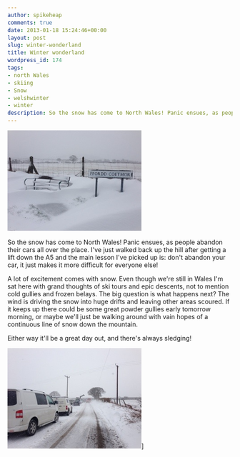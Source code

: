 ```yaml
---
author: spikeheap
comments: true
date: 2013-01-18 15:24:46+00:00
layout: post
slug: winter-wonderland
title: Winter wonderland
wordpress_id: 174
tags:
- north Wales
- skiing
- Snow
- welshwinter
- winter
description: So the snow has come to North Wales! Panic ensues, as people abandon their cars all over the place
---
```


![A snowy bench](./images/2013-01-18-winter-wonderland-road.jpg)

So the snow has come to North Wales! Panic ensues, as people abandon their cars all over the place. I've just walked back up the hill after getting a lift down the A5 and the main lesson I've picked up is: don't abandon your car, it just makes it more difficult for everyone else! 

A lot of excitement comes with snow. Even though we're still in Wales I'm sat here with grand thoughts of ski tours and epic descents, not to mention cold gullies and frozen belays. The big question is what happens next? The wind is driving the snow into huge drifts and leaving other areas scoured. If it keeps up there could be some great powder gullies early tomorrow morning, or maybe we'll just be walking around with vain hopes of a continuous line of snow down the mountain. 

Either way it'll be a great day out, and there's always sledging! 

  
![Car stuck in the snow](./images/2013-01-18-winter-wonderland-cars.jpg)]
